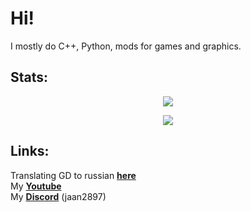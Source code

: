# Hi!
I mostly do C++, Python, mods for games and graphics.

## Stats:
<p align='center'><img src='https://github-readme-stats.vercel.app/api?username=JaanDev&theme=dracula&show_icons=true'/></p>
<p align='center'><img src='https://github-readme-stats.vercel.app/api/top-langs/?username=JaanDev&theme=dracula&show_icons=true&langs_count=8&layout=compact'/></p>

## Links:
Translating GD to russian [**here**](https://discord.gg/HyfQN4BJSc)  
My [**Youtube**](https://www.youtube.com/channel/UCf7sbGDC2bNIQz3kbFLYFoQ)  
My [**Discord**](https://discordapp.com/users/671779411422347276) (jaan2897)
